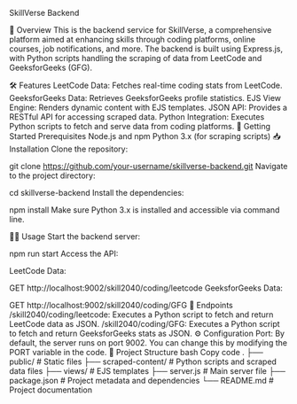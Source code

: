 SkillVerse Backend

🌟 Overview
This is the backend service for SkillVerse, a comprehensive platform aimed at enhancing skills through coding platforms, online courses, job notifications, and more. The backend is built using Express.js, with Python scripts handling the scraping of data from LeetCode and GeeksforGeeks (GFG).

🛠 Features
LeetCode Data: Fetches real-time coding stats from LeetCode.
GeeksforGeeks Data: Retrieves GeeksforGeeks profile statistics.
EJS View Engine: Renders dynamic content with EJS templates.
JSON API: Provides a RESTful API for accessing scraped data.
Python Integration: Executes Python scripts to fetch and serve data from coding platforms.
🚀 Getting Started
Prerequisites
Node.js and npm
Python 3.x (for scraping scripts)
📥 Installation
Clone the repository:

git clone https://github.com/your-username/skillverse-backend.git
Navigate to the project directory:


cd skillverse-backend
Install the dependencies:


npm install
Make sure Python 3.x is installed and accessible via command line.

🏃‍♂️ Usage
Start the backend server:

npm run start
Access the API:

LeetCode Data:

GET http://localhost:9002/skill2040/coding/leetcode
GeeksforGeeks Data:

GET http://localhost:9002/skill2040/coding/GFG
🔧 Endpoints
/skill2040/coding/leetcode: Executes a Python script to fetch and return LeetCode data as JSON.
/skill2040/coding/GFG: Executes a Python script to fetch and return GeeksforGeeks stats as JSON.
⚙️ Configuration
Port: By default, the server runs on port 9002. You can change this by modifying the PORT variable in the code.
📂 Project Structure
bash
Copy code
.
├── public/                     # Static files
├── scraped-content/             # Python scripts and scraped data files
├── views/                       # EJS templates
├── server.js                    # Main server file
├── package.json                 # Project metadata and dependencies
└── README.md                    # Project documentation
